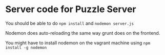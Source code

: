 # Server code for Puzzle Server
You should be able to do
`npm install` and `nodemon server.js`

Nodemon does auto-reloading the same way grunt does on the frontend.

You might have to install nodemon on the vagrant machine using
`npm install -g nodemon`

